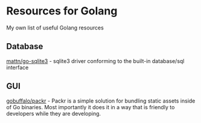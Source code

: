 # Resources for Golang

My own list  of useful Golang resources
    
## Database

[mattn/go-sqlite3](https://github.com/mattn/go-sqlite3) - sqlite3 driver conforming to the built-in database/sql interface

## GUI

[gobuffalo/packr](https://github.com/gobuffalo/packr) - Packr is a simple solution for bundling static assets inside of Go binaries. Most importantly it does it in a way that is friendly to developers while they are developing.
 
